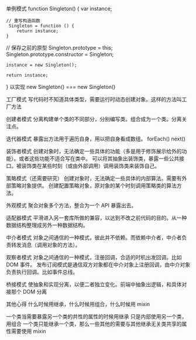 单例模式
function Singleton() {
    var instance;

    // 重写构造函数
     Singleton = function () {
        return instance;
    }

   // 保存之前的原型
    Singleton.prototype = this;
    Singleton.prototype.constructor = Singleton;

    instance = new Singleton();

    return instance;
}
以实现 new Singleton() === new Singleton()

工厂模式
写代码时不知道具体类型，需要运行时动态创建对象。这样的方法叫工厂方法

创建者模式
分离构建单个类的不同部分，分别编写类。组合成为一个类。分离关注点。

迭代器模式
暴露出方法用于遍历自身，用以把自身看成数组。 forEach() next()

装饰者模式
创建对象时，无法确定一些具体的功能（多是用于修饰展示给外的功能）。或者这些功能不适合写在类中。 
可以将其抽象出装饰类，暴露一些公共接口。被装饰类在某些时刻（或由外部调用）调用装饰类来装饰自己。

策略模式（还需要研究）
创建对象时，无法确定一些具体的内部算法。需要有外部策略对象提供。 
创建配置策略对象，原对象的某个时刻调用策略类的算法方法。

外观模式
聚合对象多个方法，整合为一个 API 暴露出去。

适配器模式
平滑进入另一套库所做的兼容，以达到不改之前代码的目的。从一种数据结构整理成另外一种数据结构。

中介者模式
对象之间通信的一种模式，彼此并不依赖。而依赖中介者，中介者负责转发消息（调用对象的方法）。

观察者模式
对象之间通信的一种模式，注册回调，合适的时机出发回调。比如 DOM 事件。 
发布订阅模式是通信双方对象都在中介对象上注册回调，由中介对象负责执行回调。比如事件总线。

桥接模式
使抽象和实现分离，以便二者独立变化。前端中抽象出逻辑，和具体对接那个 DOM 分离

其他心得
什么时候用继承，什么时候用组合，什么时候用 mixin

一个类当需要暴露另一个类的共性的属性的时候用继承 
只是内部使用另一个类，用组合 
一个类只能继承一个类，那么一些其他的需要与其他继承无关类共享的属性需要使用 mixin
